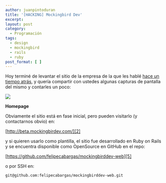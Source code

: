 ```yaml
---
author: juanpintoduran
title: '[HACKING] Mockingbird Dev'
excerpt:
layout: post
category:
  - Programación
tags:
  - design
  - mockingbird
  - rails
  - ruby
post_format: [ ]
---
```

Hoy terminé de levantar el sitio de la empresa de la que les hablé [hace un tiempo atrás][1], y quería compartir con ustedes algunas capturas de pantalla del mismo y contarles un poco:

[![][3]][3]

**Homepage**

Obviamente el sitio está en fase inicial, pero pueden visitarlo (y contactarnos obvio) en:

[http://beta.mockingbirdev.com/][2]

y si quieren usarlo como plantilla, el sitio fue desarrollado en Ruby on Rails y se encuentra disponible como OpenSource en GitHub en el repo:

[https://github.com/felipecabargas/mockingbirddev-web][5]

o por SSH en:

`git@github.com:felipecabargas/mockingbirddev-web.git`

 
 [1]: http://blog.cabargas.com/2012/06/diseno-mockingbird-development/
 [2]: http://beta.mockingbirdev.com/
 [3]: http://cabargas.com/images/homepage-today.png
 [4]: http://cabargas.com/images/teammember.png
 [5]: https://github.com/felipecabargas/mockingbirddev-web